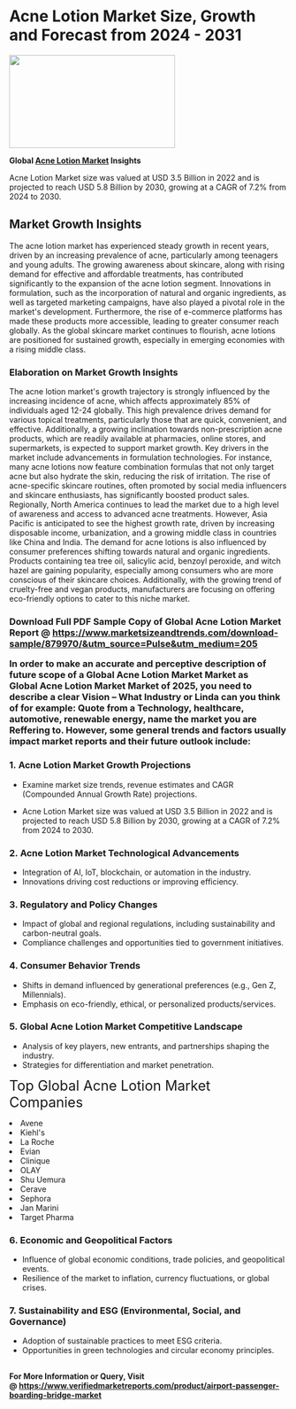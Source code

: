 <H1>Acne Lotion Market Size, Growth and Forecast from 2024 - 2031</H1><img class="aligncenter size-medium wp-image-584254" src="https://thirdeyenews.in/wp-content/uploads/2024/09/Global-Market-Research-300x168.jpeg" alt="" width="300" height="168" /><p><strong>Global&nbsp;<a href="https://www.marketsizeandtrends.com/download-sample/879970/&amp;utm_source=Pulse&amp;utm_medium=205">Acne Lotion Market</a> Insights</strong></p><p>Acne Lotion Market size was valued at USD 3.5 Billion in 2022 and is projected to reach USD 5.8 Billion by 2030, growing at a CAGR of 7.2% from 2024 to 2030.</p><p><h2>Market Growth Insights</h2> The acne lotion market has experienced steady growth in recent years, driven by an increasing prevalence of acne, particularly among teenagers and young adults. The growing awareness about skincare, along with rising demand for effective and affordable treatments, has contributed significantly to the expansion of the acne lotion segment. Innovations in formulation, such as the incorporation of natural and organic ingredients, as well as targeted marketing campaigns, have also played a pivotal role in the market's development. Furthermore, the rise of e-commerce platforms has made these products more accessible, leading to greater consumer reach globally. As the global skincare market continues to flourish, acne lotions are positioned for sustained growth, especially in emerging economies with a rising middle class. <p><strong></strong></p> <h3>Elaboration on Market Growth Insights</h3> The acne lotion market's growth trajectory is strongly influenced by the increasing incidence of acne, which affects approximately 85% of individuals aged 12-24 globally. This high prevalence drives demand for various topical treatments, particularly those that are quick, convenient, and effective. Additionally, a growing inclination towards non-prescription acne products, which are readily available at pharmacies, online stores, and supermarkets, is expected to support market growth. Key drivers in the market include advancements in formulation technologies. For instance, many acne lotions now feature combination formulas that not only target acne but also hydrate the skin, reducing the risk of irritation. The rise of acne-specific skincare routines, often promoted by social media influencers and skincare enthusiasts, has significantly boosted product sales. Regionally, North America continues to lead the market due to a high level of awareness and access to advanced acne treatments. However, Asia Pacific is anticipated to see the highest growth rate, driven by increasing disposable income, urbanization, and a growing middle class in countries like China and India. The demand for acne lotions is also influenced by consumer preferences shifting towards natural and organic ingredients. Products containing tea tree oil, salicylic acid, benzoyl peroxide, and witch hazel are gaining popularity, especially among consumers who are more conscious of their skincare choices. Additionally, with the growing trend of cruelty-free and vegan products, manufacturers are focusing on offering eco-friendly options to cater to this niche market. <h3></p><p><span class=""><strong>Download Full PDF Sample Copy of Global Acne Lotion Market Report</strong> @ <a href="https://www.marketsizeandtrends.com/download-sample/879970/&amp;utm_source=Pulse&amp;utm_medium=205" target="_blank">https://www.marketsizeandtrends.com/download-sample/879970/&amp;utm_source=Pulse&amp;utm_medium=205</a></span></p><p>In order to make an accurate and perceptive description of future scope of a Global&nbsp;Acne Lotion Market Market as Global&nbsp;Acne Lotion Market Market of 2025, you need to describe a clear Vision &ndash; What Industry or Linda can you think of for example: Quote from a Technology, healthcare, automotive, renewable energy, name the market you are Reffering to. However, some general trends and factors usually impact market reports and their future outlook include:</p><h3>1.&nbsp;<strong>Acne Lotion Market Growth Projections</strong></h3><ul><li>Examine market size trends, revenue estimates and CAGR (Compounded Annual Growth Rate) projections.</li><li><p>Acne Lotion Market size was valued at USD 3.5 Billion in 2022 and is projected to reach USD 5.8 Billion by 2030, growing at a CAGR of 7.2% from 2024 to 2030.</p></li></ul><h3>2.&nbsp;<strong>Acne Lotion Market Technological Advancements</strong></h3><ul><li>Integration of AI, IoT, blockchain, or automation in the industry.</li><li>Innovations driving cost reductions or improving efficiency.</li></ul><h3>3.&nbsp;<strong>Regulatory and Policy Changes</strong></h3><ul><li>Impact of global and regional regulations, including sustainability and carbon-neutral goals.</li><li>Compliance challenges and opportunities tied to government initiatives.</li></ul><h3>4.&nbsp;<strong>Consumer Behavior Trends</strong></h3><ul><li>Shifts in demand influenced by generational preferences (e.g., Gen Z, Millennials).</li><li>Emphasis on eco-friendly, ethical, or personalized products/services.</li></ul><h3>5.&nbsp;<strong>Global Acne Lotion Market Competitive Landscape</strong></h3><ul><li>Analysis of key players, new entrants, and partnerships shaping the industry.</li><li>Strategies for differentiation and market penetration.</li></ul><p data-pm-slice="1 1 []"><span style="color: inherit; font-family: inherit; font-size: 25px;">Top Global Acne Lotion Market Companies</span></p><div class="" data-test-id=""><p><li>Avene</li><li> Kiehl's</li><li> La Roche</li><li> Evian</li><li> Clinique</li><li> OLAY</li><li> Shu Uemura</li><li> Cerave</li><li> Sephora</li><li> Jan Marini</li><li> Target Pharma</li></p></div><h3>6.&nbsp;<strong>Economic and Geopolitical Factors</strong></h3><ul><li>Influence of global economic conditions, trade policies, and geopolitical events.</li><li>Resilience of the market to inflation, currency fluctuations, or global crises.</li></ul><h3>7.&nbsp;<strong>Sustainability and ESG (Environmental, Social, and Governance)</strong></h3><ul><li>Adoption of sustainable practices to meet ESG criteria.</li><li>Opportunities in green technologies and circular economy principles.</li></ul><h2><strong style="font-size: 14px;">For More Information or Query, Visit @&nbsp;</strong><a style="background-color: #ffffff; font-size: 14px;" href="https://www.marketsizeandtrends.com/report/acne-lotion-market/" target="_blank">https://www.verifiedmarketreports.com/product/airport-passenger-boarding-bridge-market</a></h2>
